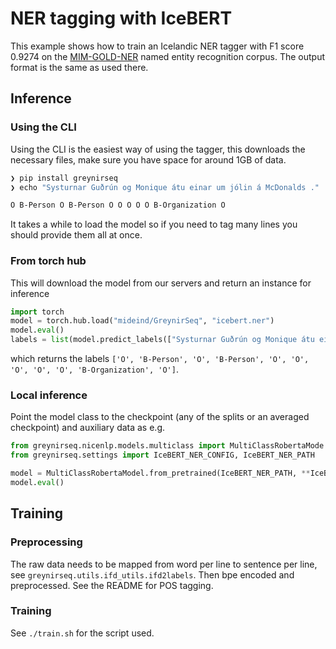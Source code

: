 # NER tagging with IceBERT

This example shows how to train an Icelandic NER tagger with F1 score 0.9274 on the [MIM-GOLD-NER](https://repository.clarin.is/repository/xmlui/handle/20.500.12537/42) named entity recognition corpus. The output format is the same as used there.

## Inference

### Using the CLI

Using the CLI is the easiest way of using the tagger, this downloads the necessary files, make sure you have space for around 1GB of data.

``` bash
❯ pip install greynirseq
❯ echo "Systurnar Guðrún og Monique átu einar um jólin á McDonalds ." | greynirseq ner --input -

O B-Person O B-Person O O O O O B-Organization O
```

It takes a while to load the model so if you need to tag many lines you should provide them all at once.

### From torch hub

This will download the model from our servers and return an instance for inference

```python
import torch
model = torch.hub.load("mideind/GreynirSeq", "icebert.ner")
model.eval()
labels = list(model.predict_labels(["Systurnar Guðrún og Monique átu einar um jólin á McDonalds."])
```
which returns the labels `['O', 'B-Person', 'O', 'B-Person', 'O', 'O', 'O', 'O', 'O', 'B-Organization', 'O']`.

### Local inference

Point the model class to the checkpoint (any of the splits or an averaged checkpoint) and auxiliary data as e.g.

```python
from greynirseq.nicenlp.models.multiclass import MultiClassRobertaMode
from greynirseq.settings import IceBERT_NER_CONFIG, IceBERT_NER_PATH

model = MultiClassRobertaModel.from_pretrained(IceBERT_NER_PATH, **IceBERT_NER_CONFIG)
model.eval()
```

## Training
 
### Preprocessing

The raw data needs to be mapped from word per line to sentence per line, see `greynirseq.utils.ifd_utils.ifd2labels`. Then bpe encoded and preprocessed. See the README for POS tagging.

### Training

See `./train.sh` for the script used.


